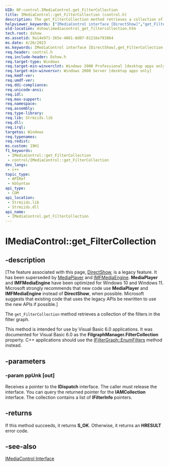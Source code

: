 ```yaml
---
UID: NF:control.IMediaControl.get_FilterCollection
title: IMediaControl::get_FilterCollection (control.h)
description: The get_FilterCollection method retrieves a collection of the filters in the filter graph.
helpviewer_keywords: ["IMediaControl interface [DirectShow]","get_FilterCollection method","IMediaControl.get_FilterCollection","IMediaControl::get_FilterCollection","IMediaControlget_FilterCollection","control/IMediaControl::get_FilterCollection","dshow.imediacontrol_get_filtercollection","get_FilterCollection","get_FilterCollection method [DirectShow]","get_FilterCollection method [DirectShow]","IMediaControl interface"]
old-location: dshow\imediacontrol_get_filtercollection.htm
tech.root: dshow
ms.assetid: 9a14e971-365e-4061-8d07-01216e793864
ms.date: 4/26/2023
ms.keywords: IMediaControl interface [DirectShow],get_FilterCollection method, IMediaControl.get_FilterCollection, IMediaControl::get_FilterCollection, IMediaControlget_FilterCollection, control/IMediaControl::get_FilterCollection, dshow.imediacontrol_get_filtercollection, get_FilterCollection, get_FilterCollection method [DirectShow], get_FilterCollection method [DirectShow],IMediaControl interface
req.header: control.h
req.include-header: Dshow.h
req.target-type: Windows
req.target-min-winverclnt: Windows 2000 Professional [desktop apps only]
req.target-min-winversvr: Windows 2000 Server [desktop apps only]
req.kmdf-ver: 
req.umdf-ver: 
req.ddi-compliance: 
req.unicode-ansi: 
req.idl: 
req.max-support: 
req.namespace: 
req.assembly: 
req.type-library: 
req.lib: Strmiids.lib
req.dll: 
req.irql: 
targetos: Windows
req.typenames: 
req.redist: 
ms.custom: 19H1
f1_keywords:
 - IMediaControl::get_FilterCollection
 - control/IMediaControl::get_FilterCollection
dev_langs:
 - c++
topic_type:
 - APIRef
 - kbSyntax
api_type:
 - COM
api_location:
 - Strmiids.lib
 - Strmiids.dll
api_name:
 - IMediaControl.get_FilterCollection
---
```


# IMediaControl::get_FilterCollection


## -description

\[The feature associated with this page, [DirectShow](/windows/win32/directshow/directshow), is a legacy feature. It has been superseded by [MediaPlayer](/uwp/api/Windows.Media.Playback.MediaPlayer) and [IMFMediaEngine](/windows/win32/api/mfmediaengine/nn-mfmediaengine-imfmediaengine). **MediaPlayer** and **IMFMediaEngine** have been optimized for Windows 10 and Windows 11. Microsoft strongly recommends that new code use **MediaPlayer** and **IMFMediaEngine** instead of **DirectShow**, when possible. Microsoft suggests that existing code that uses the legacy APIs be rewritten to use the new APIs if possible.\]

The <code>get_FilterCollection</code> method retrieves a collection of the filters in the filter graph.



This method is intended for use by Visual Basic 6.0 applications. It was documented for Visual Basic 6.0 as the <b>FilgraphManager.FilterCollection</b> property. C++ applications should use the <a href="/windows/desktop/api/strmif/nf-strmif-ifiltergraph-enumfilters">IFilterGraph::EnumFilters</a> method instead.

## -parameters

### -param ppUnk [out]

Receives a pointer to the <b>IDispatch</b> interface.  The caller must release the interface. You can query the returned pointer for the <b>IAMCollection</b> interface. The collection contains a list of <b>IFilterInfo</b> pointers.

## -returns

If this method succeeds, it returns <b>S_OK</b>. Otherwise, it returns an <b>HRESULT</b> error code.

## -see-also

<a href="/windows/desktop/api/control/nn-control-imediacontrol">IMediaControl Interface</a>